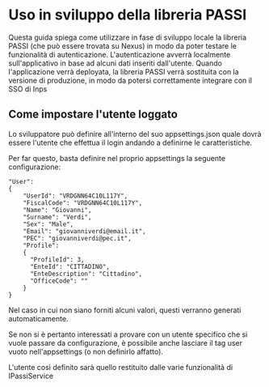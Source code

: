 <h1>Uso in sviluppo della libreria PASSI</h1>

Questa guida spiega come utilizzare in fase di sviluppo locale la libreria PASSI (che può essere trovata su Nexus) in modo da poter testare le funzionalità di autenticazione.
L'autenticazione avverrà localmente sull'applicativo in base ad alcuni dati inseriti dall'utente.
Quando l'applicazione verrà deployata, la libreria PASSI verrà sostituita con la versione di produzione, in modo da potersi correttamente integrare con il SSO di Inps


<h2>Come impostare l'utente loggato</h2>
Lo sviluppatore può definire all'interno del suo appsettings.json quale dovrà essere l'utente che effettua il login andando a definirne le caratteristiche.

Per far questo, basta definire nel proprio appsettings la seguente configurazione:

```
"User": 
{
    "UserId": "VRDGNN64C10L117Y",
    "FiscalCode": "VRDGNN64C10L117Y",
    "Name": "Giovanni",
    "Surname": "Verdi",
    "Sex": "Male",
    "Email": "giovanniverdi@email.it",
    "PEC": "giovanniverdi@pec.it",
    "Profile": 
    {
      "ProfileId": 3,
      "EnteId": "CITTADINO",
      "EnteDescription": "Cittadino",
      "OfficeCode": ""    
    }
}
```

Nel caso in cui non siano forniti alcuni valori, questi verranno generati automaticamente.

Se non si è pertanto interessati a provare con un utente specifico che si vuole passare da configurazione, è possibile anche lasciare il tag user vuoto nell'appsettings (o non definirlo affatto).

L'utente così definito sarà quello restituito dalle varie funzionalità di IPassiService